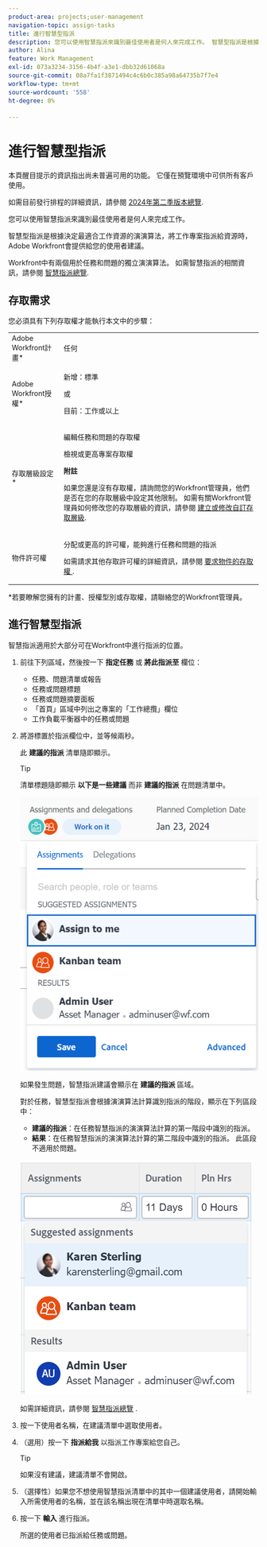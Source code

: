 ```yaml
---
product-area: projects;user-management
navigation-topic: assign-tasks
title: 進行智慧型指派
description: 您可以使用智慧指派來識別最佳使用者是何人來完成工作。 智慧型指派是根據決定最適合工作資源的演演算法，將工作專案指派給資源時，Adobe Workfront會提供給您的使用者建議。 如需智慧指派的相關資訊，請參閱智慧指派概述。
author: Alina
feature: Work Management
exl-id: 073a3234-3156-4b4f-a3e1-dbb32d61068a
source-git-commit: 08a7fa1f3871494c4c6b0c385a98a64735b7f7e4
workflow-type: tm+mt
source-wordcount: '558'
ht-degree: 0%

---
```


# 進行智慧型指派

<!--update "Results" to "Other assignments" with Prod-->

<span class="preview">本頁醒目提示的資訊指出尚未普遍可用的功能。 它僅在預覽環境中可供所有客戶使用。</span>

<span class="preview">如需目前發行排程的詳細資訊，請參閱 [2024年第二季版本總覽](/help/quicksilver/product-announcements/product-releases/24-q2-release-activity/24-q2-release-overview.md).</span>

您可以使用智慧指派來識別最佳使用者是何人來完成工作。

智慧型指派是根據決定最適合工作資源的演演算法，將工作專案指派給資源時，Adobe Workfront會提供給您的使用者建議。

<span class="preview">Workfront中有兩個用於任務和問題的獨立演演算法。 </span>
如需智慧指派的相關資訊，請參閱 [智慧指派總覽](../../../manage-work/tasks/assign-tasks/smart-assignments.md).

## 存取需求

您必須具有下列存取權才能執行本文中的步驟：

<table style="table-layout:auto"> 
 <col> 
 <col> 
 <tbody> 
  <tr> 
   <td role="rowheader">Adobe Workfront計畫*</td> 
   <td> <p>任何</p> </td> 
  </tr> 
  <tr> 
   <td role="rowheader">Adobe Workfront授權*</td> 
   <td> <p>新增：標準</p>
      或
      <p>目前：工作或以上</p> </td> 
  </tr> 
  <tr> 
   <td role="rowheader">存取層級設定*</td> 
   <td> <p>編輯任務和問題的存取權</p> <p>檢視或更高專案存取權</p> <p><b>附註</b>

如果您還是沒有存取權，請詢問您的Workfront管理員，他們是否在您的存取層級中設定其他限制。 如需有關Workfront管理員如何修改您的存取層級的資訊，請參閱 <a href="../../../administration-and-setup/add-users/configure-and-grant-access/create-modify-access-levels.md" class="MCXref xref">建立或修改自訂存取層級</a>.</p> </td>
</tr> 
  <tr> 
   <td role="rowheader">物件許可權</td> 
   <td> <p>分配或更高的許可權，能夠進行任務和問題的指派</p> <p>如需請求其他存取許可權的詳細資訊，請參閱 <a href="../../../workfront-basics/grant-and-request-access-to-objects/request-access.md" class="MCXref xref">要求物件的存取權 </a>.</p> </td> 
  </tr> 
 </tbody> 
</table>

&#42;若要瞭解您擁有的計畫、授權型別或存取權，請聯絡您的Workfront管理員。

## 進行智慧型指派

智慧指派適用於大部分可在Workfront中進行指派的位置。

1. 前往下列區域，然後按一下 **指定任務** 或 **將此指派至** 欄位：

   * 任務、問題清單或報告
   * 任務或問題標題
   * 任務或問題摘要面板
   * 「首頁」區域中列出之專案的「工作總攬」欄位
   * 工作負載平衡器中的任務或問題

1. 將游標置於指派欄位中，並等候兩秒。

   <span class="preview">此 **建議的指派** 清單隨即顯示。</span> <!--check the casing for "assignments" should be lower case in task lists??-->

   >[!TIP]
   >
   >   清單標題隨即顯示 **以下是一些建議** 而非 **建議的指派** 在問題清單中。

   ![](assets/smart-assignments-task-header-nwe-350x302.png)

   如果發生問題，智慧指派建議會顯示在 **建議的指派** 區域。

   對於任務，智慧型指派會根據演演算法計算識別指派的階段，顯示在下列區段中：

   * **建議的指派**：在任務智慧指派的演演算法計算的第一階段中識別的指派。
   * <span class="preview">**結果**：在任務智慧指派的演演算法計算的第二階段中識別的指派。 此區段不適用於問題。 </span> <!--replace this with the new UI: "Other assignments"-->

   ![](assets/smart-assignments-task-list.png)

   如需詳細資訊，請參閱 [智慧指派總覽](../../../manage-work/tasks/assign-tasks/smart-assignments.md) .

1. 按一下使用者名稱，在建議清單中選取使用者。

1. （選用）按一下 **指派給我** 以指派工作專案給您自己。

   >[!TIP]
   >
   >如果沒有建議，建議清單不會開啟。

1. （選擇性）如果您不想使用智慧指派清單中的其中一個建議使用者，請開始輸入所需使用者的名稱，並在該名稱出現在清單中時選取名稱。
1. 按一下 **輸入** 進行指派。

   所選的使用者已指派給任務或問題。
